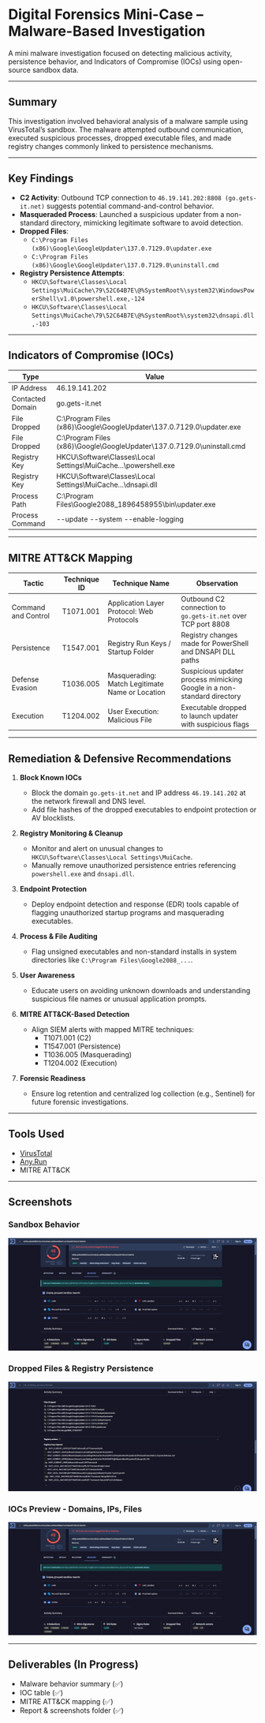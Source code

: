 # Digital Forensics Mini-Case – Malware-Based Investigation

A mini malware investigation focused on detecting malicious activity, persistence behavior, and Indicators of Compromise (IOCs) using open-source sandbox data.

---

## Summary

This investigation involved behavioral analysis of a malware sample using VirusTotal’s sandbox. The malware attempted outbound communication, executed suspicious processes, dropped executable files, and made registry changes commonly linked to persistence mechanisms.

---

## Key Findings

- **C2 Activity**: Outbound TCP connection to `46.19.141.202:8808 (go.gets-it.net)` suggests potential command-and-control behavior.
- **Masqueraded Process**: Launched a suspicious updater from a non-standard directory, mimicking legitimate software to avoid detection.
- **Dropped Files**:
  - `C:\Program Files (x86)\Google\GoogleUpdater\137.0.7129.0\updater.exe`
  - `C:\Program Files (x86)\Google\GoogleUpdater\137.0.7129.0\uninstall.cmd`
- **Registry Persistence Attempts**:
  - `HKCU\Software\Classes\Local Settings\MuiCache\79\52C64B7E\@%SystemRoot%\system32\WindowsPowerShell\v1.0\powershell.exe,-124`
  - `HKCU\Software\Classes\Local Settings\MuiCache\79\52C64B7E\@%SystemRoot%\system32\dnsapi.dll,-103`

---

## Indicators of Compromise (IOCs)

| Type             | Value                                                                 |
|------------------|-----------------------------------------------------------------------|
| IP Address       | 46.19.141.202                                                         |
| Contacted Domain | go.gets-it.net                                                        |
| File Dropped     | C:\Program Files (x86)\Google\GoogleUpdater\137.0.7129.0\updater.exe  |
| File Dropped     | C:\Program Files (x86)\Google\GoogleUpdater\137.0.7129.0\uninstall.cmd|
| Registry Key     | HKCU\Software\Classes\Local Settings\MuiCache\...\powershell.exe      |
| Registry Key     | HKCU\Software\Classes\Local Settings\MuiCache\...\dnsapi.dll          |
| Process Path     | C:\Program Files\Google2088_1896458955\bin\updater.exe                |
| Process Command  | --update --system --enable-logging                                    |

---

## MITRE ATT&CK Mapping

| Tactic               | Technique ID | Technique Name                           | Observation                                                                 |
|----------------------|--------------|------------------------------------------|------------------------------------------------------------------------------|
| Command and Control  | T1071.001    | Application Layer Protocol: Web Protocols | Outbound C2 connection to `go.gets-it.net` over TCP port 8808               |
| Persistence          | T1547.001    | Registry Run Keys / Startup Folder        | Registry changes made for PowerShell and DNSAPI DLL paths                   |
| Defense Evasion      | T1036.005    | Masquerading: Match Legitimate Name or Location | Suspicious updater process mimicking Google in a non-standard directory |
| Execution            | T1204.002    | User Execution: Malicious File            | Executable dropped to launch updater with suspicious flags                  |

---

## Remediation & Defensive Recommendations

1. **Block Known IOCs**  
   - Block the domain `go.gets-it.net` and IP address `46.19.141.202` at the network firewall and DNS level.
   - Add file hashes of the dropped executables to endpoint protection or AV blocklists.

2. **Registry Monitoring & Cleanup**  
   - Monitor and alert on unusual changes to `HKCU\Software\Classes\Local Settings\MuiCache`.
   - Manually remove unauthorized persistence entries referencing `powershell.exe` and `dnsapi.dll`.

3. **Endpoint Protection**  
   - Deploy endpoint detection and response (EDR) tools capable of flagging unauthorized startup programs and masquerading executables.

4. **Process & File Auditing**  
   - Flag unsigned executables and non-standard installs in system directories like `C:\Program Files\Google2088_...`.

5. **User Awareness**  
   - Educate users on avoiding unknown downloads and understanding suspicious file names or unusual application prompts.

6. **MITRE ATT&CK-Based Detection**  
   - Align SIEM alerts with mapped MITRE techniques:
     - T1071.001 (C2)
     - T1547.001 (Persistence)
     - T1036.005 (Masquerading)
     - T1204.002 (Execution)

7. **Forensic Readiness**  
   - Ensure log retention and centralized log collection (e.g., Sentinel) for future forensic investigations.

---

## Tools Used

- [VirusTotal](https://www.virustotal.com/)
- [Any.Run](https://any.run/)
- MITRE ATT&CK

---

## Screenshots

### Sandbox Behavior
![Sandbox Overview](https://github.com/ziggsanon/digital-forensics-mini-case/blob/main/screenshots/sandbox-overview.JPG) 

### Dropped Files & Registry Persistence
![Dropped Files & Registry Persistence](https://github.com/ziggsanon/digital-forensics-mini-case/blob/main/screenshots/dropped%20files%20%26%20registry%20persistence.JPG)

### IOCs Preview - Domains, IPs, Files
![IOCs Preview](screenshots/sandbox-overview.JPG)

---

## Deliverables (In Progress)

- Malware behavior summary (✅)
- IOC table (✅)
- MITRE ATT&CK mapping (✅)
- Report & screenshots folder (✅)
